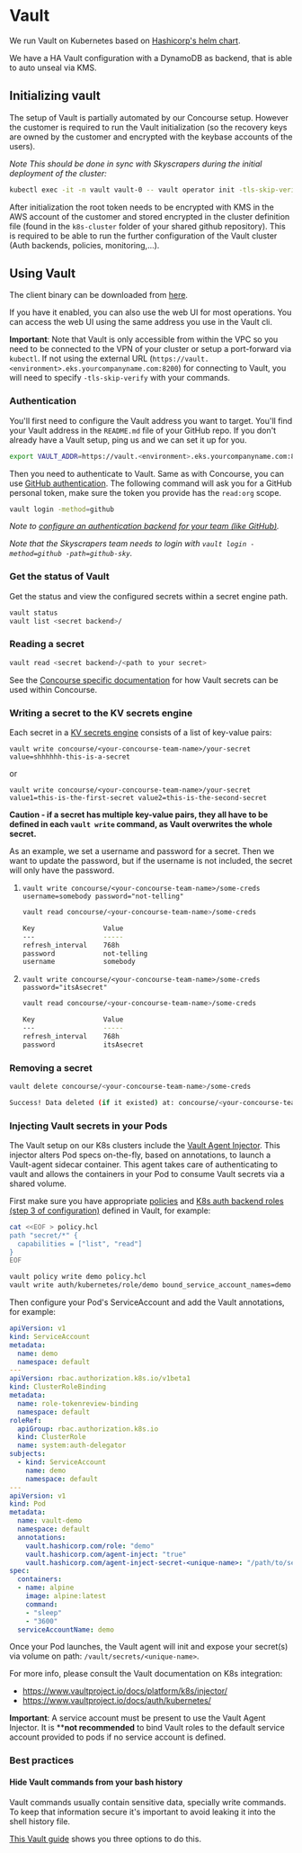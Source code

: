# Vault

We run Vault on Kubernetes based on [Hashicorp's helm chart](https://github.com/hashicorp/vault-helm).

We have a HA Vault configuration with a DynamoDB as backend, that is able to auto unseal via KMS.

## Initializing vault

The setup of Vault is partially automated by our Concourse setup. However the customer is required to run the Vault initialization (so the recovery keys are owned by the customer and encrypted with the keybase accounts of the users).

*Note This should be done in sync with Skyscrapers during the initial deployment of the cluster:*

```bash
kubectl exec -it -n vault vault-0 -- vault operator init -tls-skip-verify -recovery-shares=5 -recovery-threshold=3 -recovery-pgp-keys=<keybase:user1,keybase:user2, ...> -root-token-pgp-key=<keybase:user>
```

After initialization the root token needs to be encrypted with KMS in the AWS account of the customer and stored encrypted in the cluster definition file (found in the `k8s-cluster` folder of your shared github repository). This is required to be able to run the further configuration of the Vault cluster (Auth backends, policies, monitoring,...).

## Using Vault

The client binary can be downloaded from [here](https://www.vaultproject.io/downloads.html).

If you have it enabled, you can also use the web UI for most operations. You can access the web UI using the same address you use in the Vault cli.

**Important**: Note that Vault is only accessible from within the VPC so you need to be connected to the VPN of your cluster or setup a port-forward via `kubectl`. If not using the external URL (`https://vault.<environment>.eks.yourcompanyname.com:8200`) for connecting to Vault, you will need to specify `-tls-skip-verify` with your commands.

### Authentication

You'll first need to configure the Vault address you want to target.
You'll find your Vault address in the `README.md` file of your GitHub repo. If you don't already have a Vault setup, ping us and we can set it up for you.

```bash
export VAULT_ADDR=https://vault.<environment>.eks.yourcompanyname.com:8200
```

Then you need to authenticate to Vault. Same as with Concourse, you can use [GitHub authentication](https://www.vaultproject.io/docs/auth/github.html). The following command will ask you for a GitHub personal token, make sure the token you provide has the `read:org` scope.

```bash
vault login -method=github
```

*Note to [configure an authentication backend for your team (like GitHub)](https://www.vaultproject.io/docs/auth).*

*Note that the Skyscrapers team needs to login with `vault login -method=github -path=github-sky`.*

### Get the status of Vault

Get the status and view the configured secrets within a secret engine path.

```bash
vault status
vault list <secret backend>/
```

### Reading a secret

```bash
vault read <secret backend>/<path to your secret>
```

See the [Concourse specific documentation](./concourse.md) for how Vault secrets can be used within Concourse.

### Writing a secret to the KV secrets engine

Each secret in a [KV secrets engine](https://www.vaultproject.io/docs/secrets/kv/index.html) consists of a list of key-value pairs:

`vault write concourse/<your-concourse-team-name>/your-secret value=shhhhhh-this-is-a-secret`

or

`vault write concourse/<your-concourse-team-name>/your-secret value1=this-is-the-first-secret value2=this-is-the-second-secret`

**Caution - if a secret has multiple key-value pairs, they all have to be defined in each `vault write` command, as Vault overwrites the whole secret.**

As an example, we set a username and password for a secret. Then we want to update the password, but if the username is not included, the secret will only have the password.

1. `vault write concourse/<your-concourse-team-name>/some-creds username=somebody password="not-telling"`

    ```bash
    vault read concourse/<your-concourse-team-name>/some-creds

    Key                 Value
    ---                 -----
    refresh_interval    768h
    password            not-telling
    username            somebody
    ```

2. `vault write concourse/<your-concourse-team-name>/some-creds password="itsAsecret"`

    ```bash
    vault read concourse/<your-concourse-team-name>/some-creds

    Key                 Value
    ---                 -----
    refresh_interval    768h
    password            itsAsecret
    ```

### Removing a secret

```bash
vault delete concourse/<your-concourse-team-name>/some-creds

Success! Data deleted (if it existed) at: concourse/<your-concourse-team-name>/some-creds
```

### Injecting Vault secrets in your Pods

The Vault setup on our K8s clusters include the [Vault Agent Injector](https://www.vaultproject.io/docs/platform/k8s/injector/). This injector alters Pod specs on-the-fly, based on annotations, to launch a Vault-agent sidecar container. This agent takes care of authenticating to vault and allows the containers in your Pod to consume Vault secrets via a shared volume.

First make sure you have appropriate [policies](https://www.vaultproject.io/docs/concepts/policies/) and [K8s auth backend roles (step 3 of configuration)](https://www.vaultproject.io/docs/auth/kubernetes/#configuration) defined in Vault, for example:

```bash
cat <<EOF > policy.hcl
path "secret/*" {
  capabilities = ["list", "read"]
}
EOF

vault policy write demo policy.hcl
vault write auth/kubernetes/role/demo bound_service_account_names=demo bound_service_account_namespaces=default policies=demo ttl=1h
```

Then configure your Pod's ServiceAccount and add the Vault annotations, for example:

```yaml
apiVersion: v1
kind: ServiceAccount
metadata:
  name: demo
  namespace: default
---
apiVersion: rbac.authorization.k8s.io/v1beta1
kind: ClusterRoleBinding
metadata:
  name: role-tokenreview-binding
  namespace: default
roleRef:
  apiGroup: rbac.authorization.k8s.io
  kind: ClusterRole
  name: system:auth-delegator
subjects:
  - kind: ServiceAccount
    name: demo
    namespace: default
---
apiVersion: v1
kind: Pod
metadata:
  name: vault-demo
  namespace: default
  annotations:
    vault.hashicorp.com/role: "demo"
    vault.hashicorp.com/agent-inject: "true"
    vault.hashicorp.com/agent-inject-secret-<unique-name>: "/path/to/secret"
spec:
  containers:
  - name: alpine
    image: alpine:latest
    command:
    - "sleep"
    - "3600"
  serviceAccountName: demo
```

Once your Pod launches, the Vault agent will init and expose your secret(s) via volume on path: `/vault/secrets/<unique-name>`.

For more info, please consult the Vault documentation on K8s integration:

- <https://www.vaultproject.io/docs/platform/k8s/injector/>
- <https://www.vaultproject.io/docs/auth/kubernetes/>

**Important**: A service account must be present to use the Vault Agent Injector. It is ****not recommended** to bind Vault roles to the default service account provided to pods if no service account is defined.

### Best practices

#### Hide Vault commands from your bash history

Vault commands usually contain sensitive data, specially write commands. To keep that information secure it's important to avoid leaking it into the shell history file.

[This Vault guide](https://learn.hashicorp.com/vault/secrets-management/sm-static-secrets.html#q-how-do-i-enter-my-secrets-without-exposing-the-secret-in-my-shell-39-s-history-) shows you three options to do this.
